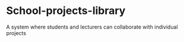 # School-projects-library
A system where students and lecturers can collaborate with individual projects
